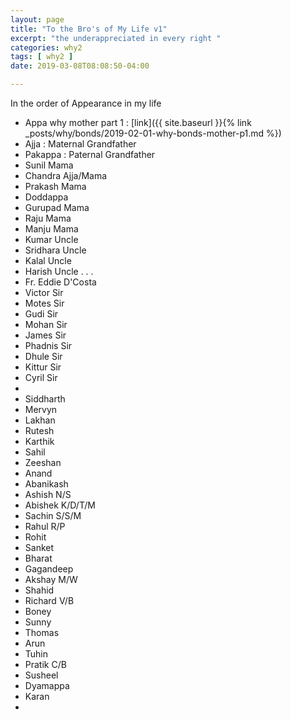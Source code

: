 ```yaml
---
layout: page
title: "To the Bro's of My Life v1"
excerpt: "the underappreciated in every right "
categories: why2
tags: [ why2 ]
date: 2019-03-08T08:08:50-04:00

---
```



In the order of Appearance in my life

* Appa
  why mother part 1 : [link]({{ site.baseurl }}{% link _posts/why/bonds/2019-02-01-why-bonds-mother-p1.md %})
* Ajja : Maternal Grandfather
* Pakappa : Paternal Grandfather
* Sunil Mama
* Chandra Ajja/Mama
* Prakash Mama
* Doddappa
* Gurupad Mama
* Raju Mama
* Manju Mama
* Kumar Uncle
* Sridhara Uncle
* Kalal Uncle
* Harish Uncle
.
.
.
* Fr. Eddie D'Costa
* Victor Sir
* Motes Sir
* Gudi Sir
* Mohan Sir
* James Sir
* Phadnis Sir
* Dhule Sir
* Kittur Sir
* Cyril Sir
*
* Siddharth
* Mervyn
* Lakhan
* Rutesh
* Karthik
* Sahil
* Zeeshan
* Anand
* Abanikash
* Ashish N/S
* Abishek K/D/T/M
* Sachin S/S/M
* Rahul R/P
* Rohit
* Sanket
* Bharat
* Gagandeep
* Akshay M/W
* Shahid
* Richard V/B
* Boney
* Sunny
* Thomas
* Arun
* Tuhin
* Pratik C/B
* Susheel
* Dyamappa
* Karan
*
